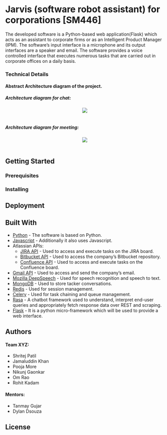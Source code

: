 # Jarvis (software robot assistant) for corporations [SM446]
The developed software is a Python-based web application(Flask) which acts as an assistant to corporate firms or as an Intelligent Product Manager (IPM). The software’s input interface is a microphone and its output interfaces are a speaker and email. The software provides a voice controlled interface that executes numerous tasks that are carried out in corporate offices on a daily basis. 

### Technical Details 
#### Abstract Architecture diagram of the project.
##### Architecture diagram for chat:
<div align="center">
  <img src="https://github.com/JKhan01/SIH2020/blob/Pooja/IMG-20200802-WA0000.jpg"><br><br>
</div>

##### Architecture diagram for meeting:
<div align="center">
  <img src="https://github.com/JKhan01/SIH2020/blob/Pooja/IMG-20200802-WA0001.jpg"><br><br>
</div>

## Getting Started


### Prerequisites


### Installing


## Deployment


## Built With
- [Python](https://www.python.org/) -  The software is based on Python.
- [Javascript](https://developer.mozilla.org/en-US/docs/Web/JavaScript) - Additionally it also uses Javascript.
- Atlassian APIs:
  - [JIRA API](https://developer.atlassian.com/server/jira/platform/rest-apis/) -  Used to access and execute tasks on the JIRA board.
  - [Bitbucket API](https://developer.atlassian.com/bitbucket/api/2/reference/) - Used to access the company’s Bitbucket repository.
  - [Confluence API](https://docs.atlassian.com/atlassian-confluence/REST/6.6.0/) - Used to access and execute tasks on the Confluence board.
- [Gmail API](https://developers.google.com/gmail/api) - Used to access and send the company’s email.
- [Mozilla DeepSpeech](https://deepspeech.readthedocs.io/en/v0.8.0/?badge=latest) - Used for speech recognition and speech to text.
- [MongoDB](https://docs.mongodb.com/) - Used to store tacker conversations.
- [Redis](https://redis.io/documentation) - Used for session management.
- [Celery](https://docs.celeryproject.org/en/stable/) - Used for task chaining and queue management.
- [Rasa](https://rasa.com/docs/) - A chatbot framework used to understand, interpret end-user queries and appropriately fetch response data over REST and scraping.
- [Flask](https://flask.palletsprojects.com/en/1.1.x/) -  It is a python micro-framework which will be used to provide a web interface. 


## Authors
#### Team XYZ:
* Shritej Patil
* Jamaluddin Khan
* Pooja More
* Nikunj Gaonkar
* Om Rao
* Rohit Kadam
#### Mentors:
* Tanmay Gujar
* Dylan Dsouza

## License


